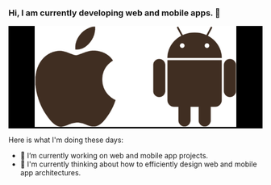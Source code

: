 ### Hi, I am currently developing web and mobile apps. 👋

<p align="center" style="background-color: #000">
  <img src="logo.png" width="400" height="200" alt="accessibility text">
</p>

Here is what I'm doing these days:

- 🔭 I’m currently working on web and mobile app projects.
- 🌱 I'm currently thinking about how to efficiently design web and mobile app architectures.
